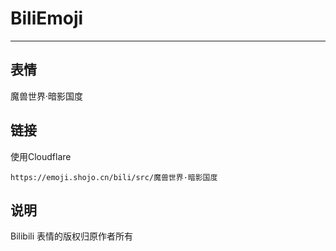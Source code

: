 # BiliEmoji
---
## 表情
魔兽世界·暗影国度
## 链接
使用Cloudflare
```
https://emoji.shojo.cn/bili/src/魔兽世界·暗影国度
```
## 说明
Bilibili 表情的版权归原作者所有
